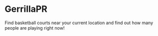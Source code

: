 # GerrillaPR
Find basketball courts near your current location and find out how many people are playing right now!
